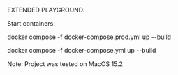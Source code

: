 EXTENDED PLAYGROUND:

Start containers:

docker compose -f docker-compose.prod.yml up --build

docker compose -f docker-compose.yml up --build


Note: Project was tested on MacOS 15.2
